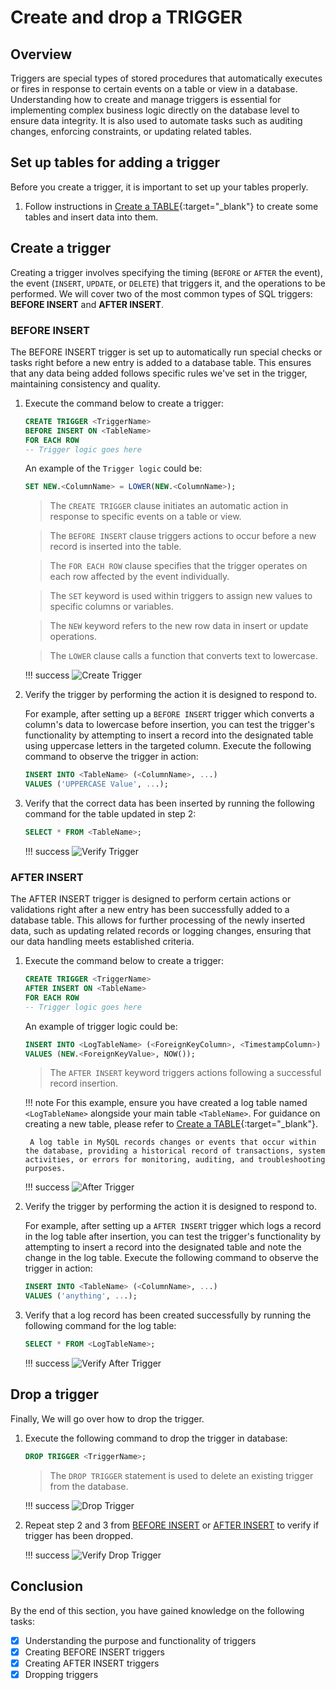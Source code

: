 # Create and drop a TRIGGER

## Overview
Triggers are special types of stored procedures that automatically executes or fires in response to certain events on a table or view in a database. Understanding how to create and manage triggers is essential for implementing complex business logic directly on the database level to ensure data integrity. It is also used to automate tasks such as auditing changes, enforcing constraints, or updating related tables. 


## Set up tables for adding a trigger
Before you create a trigger, it is important to set up your tables properly.

1. Follow instructions in [Create a TABLE](task1.md#create-a-table){:target="_blank"} to create some tables and insert data into them.


## Create a trigger
Creating a trigger involves specifying the timing (`BEFORE` or `AFTER` the event), the event (`INSERT`, `UPDATE`, or `DELETE`) that triggers it, and the operations to be performed. We will cover two of the most common types of SQL triggers: **BEFORE INSERT** and **AFTER INSERT**.

### BEFORE INSERT
The BEFORE INSERT trigger is set up to automatically run special checks or tasks right before a new entry is added to a database table. This ensures that any data being added follows specific rules we've set in the trigger, maintaining consistency and quality.

1. Execute the command below to create a trigger:
    ``` sql
    CREATE TRIGGER <TriggerName>
    BEFORE INSERT ON <TableName>
    FOR EACH ROW
    -- Trigger logic goes here
    ```
    An example of the ```Trigger logic``` could be:
    ``` sql
    SET NEW.<ColumnName> = LOWER(NEW.<ColumnName>);
    ```
    
    > The `CREATE TRIGGER` clause initiates an automatic action in response to specific events on a table or view. 

    > The `BEFORE INSERT` clause triggers actions to occur before a new record is inserted into the table.

    > The `FOR EACH ROW` clause specifies that the trigger operates on each row affected by the event individually.

    > The `SET` keyword is used within triggers to assign new values to specific columns or variables.

    > The `NEW` keyword refers to the new row data in insert or update operations.

    > The `LOWER` clause calls a function that converts text to lowercase.

    !!! success
        ![Create Trigger](images/CreateTrigger.jpg)

2. Verify the trigger by performing the action it is designed to respond to.

    For example, after setting up a `BEFORE INSERT` trigger which converts a column's data to lowercase before insertion, you can test the trigger's functionality by attempting to insert a record into the designated table using uppercase letters in the targeted column. Execute the following command to observe the trigger in action:
    ``` sql
    INSERT INTO <TableName> (<ColumnName>, ...)
    VALUES ('UPPERCASE Value', ...);
    ```

3. Verify that the correct data has been inserted by running the following command for the table updated in step 2:
    ``` sql
    SELECT * FROM <TableName>;
    ```

    !!! success
        ![Verify Trigger](images/VerifyTrigger.jpg)

### AFTER INSERT
The AFTER INSERT trigger is designed to perform certain actions or validations right after a new entry has been successfully added to a database table. This allows for further processing of the newly inserted data, such as updating related records or logging changes, ensuring that our data handling meets established criteria.

1. Execute the command below to create a trigger:
    ``` sql
    CREATE TRIGGER <TriggerName>
    AFTER INSERT ON <TableName>
    FOR EACH ROW
    -- Trigger logic goes here

    ```

    An example of trigger logic could be:
    ``` sql
    INSERT INTO <LogTableName> (<ForeignKeyColumn>, <TimestampColumn>)
    VALUES (NEW.<ForeignKeyValue>, NOW());
    ```
    
    > The `AFTER INSERT` keyword triggers actions following a successful record insertion.

    !!! note
        For this example, ensure you have created a log table named `<LogTableName>` alongside your main table `<TableName>`. For guidance on creating a new table, please refer to [Create a TABLE](task1.md#create-a-table){:target="_blank"}.

        A log table in MySQL records changes or events that occur within the database, providing a historical record of transactions, system activities, or errors for monitoring, auditing, and troubleshooting purposes.


    !!! success
        ![After Trigger](images/AfterTrigger.jpg)

2. Verify the trigger by performing the action it is designed to respond to.

    For example, after setting up a `AFTER INSERT` trigger which logs a record in the log table after insertion, you can test the trigger's functionality by attempting to insert a record into the designated table and note the change in the log table. Execute the following command to observe the trigger in action:
    ``` sql
    INSERT INTO <TableName> (<ColumnName>, ...)
    VALUES ('anything', ...);
    ```

3. Verify that a log record has been created successfully by running the following command for the log table:
    ``` sql
    SELECT * FROM <LogTableName>;
    ```

    !!! success
        ![Verify After Trigger](images/VerifyAfterTrigger.jpg)

## Drop a trigger
Finally, We will go over how to drop the trigger. 

1. Execute the following command to drop the trigger in database:
    ``` sql
    DROP TRIGGER <TriggerName>;
    ```
    
    > The `DROP TRIGGER` statement is used to delete an existing trigger from the database.

    !!! success
        ![Drop Trigger](images/DropTrigger.jpg)


2. Repeat step 2 and 3 from [BEFORE INSERT](#before-insert) or [AFTER INSERT](#after-insert) to verify if trigger has been dropped.

    !!! success
        ![Verify Drop Trigger](images/VerifyDropTrigger.jpg)

## Conclusion
By the end of this section, you have gained knowledge on the following tasks:

- [x] Understanding the purpose and functionality of triggers
- [x] Creating BEFORE INSERT triggers
- [x] Creating AFTER INSERT triggers
- [x] Dropping triggers
